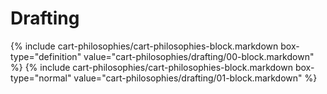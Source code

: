 <div data-role="collapsible" data-inset="false">
	<h1>Drafting</h1>

{% include cart-philosophies/cart-philosophies-block.markdown box-type="definition" value="cart-philosophies/drafting/00-block.markdown" %}
{% include cart-philosophies/cart-philosophies-block.markdown box-type="normal" value="cart-philosophies/drafting/01-block.markdown" %}

</div>